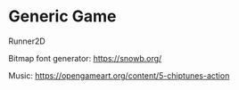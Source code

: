 
# Generic Game

Runner2D

Bitmap font generator:
https://snowb.org/

Music: 
https://opengameart.org/content/5-chiptunes-action